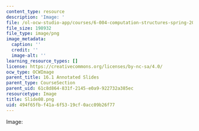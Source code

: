 ```yaml
---
content_type: resource
description: 'Image: '
file: /ol-ocw-studio-app/courses/6-004-computation-structures-spring-2017/494f65fbf41a6f5319cf0acc09b26f77_Slide08.png
file_size: 198932
file_type: image/png
image_metadata:
  caption: ''
  credit: ''
  image-alt: ''
learning_resource_types: []
license: https://creativecommons.org/licenses/by-nc-sa/4.0/
ocw_type: OCWImage
parent_title: 16.1 Annotated Slides
parent_type: CourseSection
parent_uid: 61c8d864-831f-2145-e0a9-922732a385ec
resourcetype: Image
title: Slide08.png
uid: 494f65fb-f41a-6f53-19cf-0acc09b26f77
---
```

Image: 